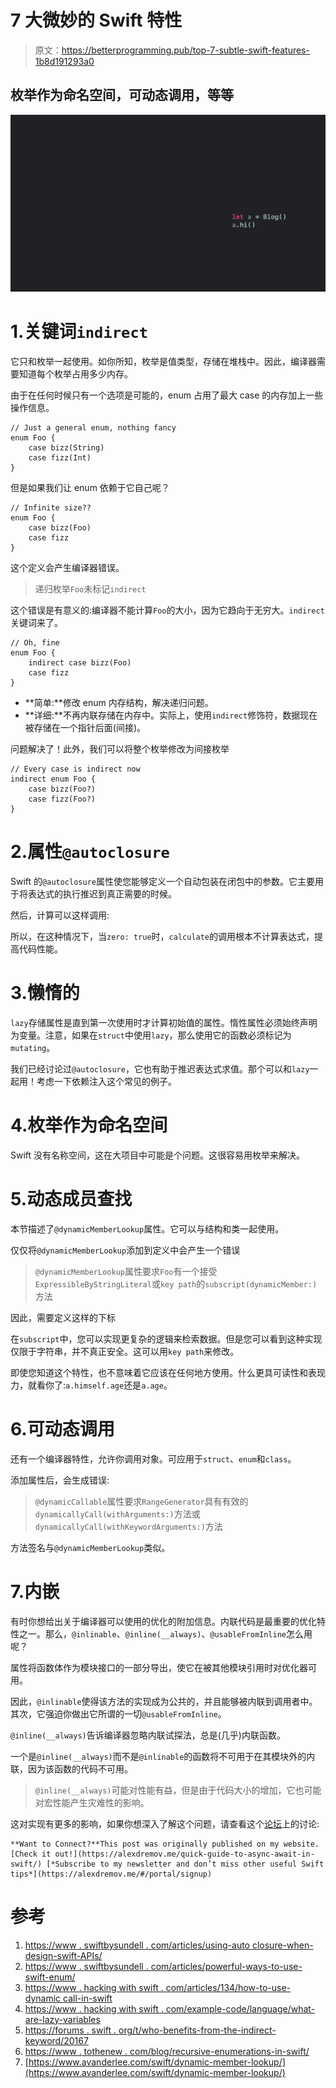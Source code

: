 # 7 大微妙的 Swift 特性

> 原文：<https://betterprogramming.pub/top-7-subtle-swift-features-1b8d191293a0>

## 枚举作为命名空间，可动态调用，等等

![](img/ed6f3a17ca705c93036c604c7d3d5d9c.png)

# 1.关键词`indirect`

它只和枚举一起使用。如你所知，枚举是值类型，存储在堆栈中。因此，编译器需要知道每个枚举占用多少内存。

由于在任何时候只有一个选项是可能的，enum 占用了最大 case 的内存加上一些操作信息。

```
// Just a general enum, nothing fancy
enum Foo {
    case bizz(String)
    case fizz(Int)
}
```

但是如果我们让 enum 依赖于它自己呢？

```
// Infinite size??
enum Foo {
    case bizz(Foo)
    case fizz
}
```

这个定义会产生编译器错误。

> 递归枚举`Foo`未标记`indirect`

这个错误是有意义的:编译器不能计算`Foo`的大小，因为它趋向于无穷大。`indirect`关键词来了。

```
// Oh, fine
enum Foo {
    indirect case bizz(Foo)
    case fizz
}
```

*   **简单:**修改 enum 内存结构，解决递归问题。
*   **详细:**不再内联存储在内存中。实际上，使用`indirect`修饰符，数据现在被存储在一个指针后面(间接)。

问题解决了！此外，我们可以将整个枚举修改为间接枚举

```
// Every case is indirect now
indirect enum Foo {
    case bizz(Foo?)
    case fizz(Foo?)
}
```

# 2.属性`@autoclosure`

Swift 的`@autoclosure`属性使您能够定义一个自动包装在闭包中的参数。它主要用于将表达式的执行推迟到真正需要的时候。

然后，计算可以这样调用:

所以，在这种情况下，当`zero: true`时，`calculate`的调用根本不计算表达式，提高代码性能。

# 3.懒惰的

`lazy`存储属性是直到第一次使用时才计算初始值的属性。惰性属性必须始终声明为变量。注意，如果在`struct`中使用`lazy`，那么使用它的函数必须标记为`mutating`。

我们已经讨论过`@autoclosure`，它也有助于推迟表达式求值。那个可以和`lazy`一起用！考虑一下依赖注入这个常见的例子。

# 4.枚举作为命名空间

Swift 没有名称空间，这在大项目中可能是个问题。这很容易用枚举来解决。

# 5.动态成员查找

本节描述了`@dynamicMemberLookup`属性。它可以与结构和类一起使用。

仅仅将`@dynamicMemberLookup`添加到定义中会产生一个错误

> `@dynamicMemberLookup`属性要求`Foo`有一个接受`ExpressibleByStringLiteral`或`key path`的`subscript(dynamicMember:)`方法

因此，需要定义这样的下标

在`subscript`中，您可以实现更复杂的逻辑来检索数据。但是您可以看到这种实现仅限于字符串，并不真正安全。这可以用`key path`来修改。

即使您知道这个特性，也不意味着它应该在任何地方使用。什么更具可读性和表现力，就看你了:`a.himself.age`还是`a.age`。

# 6.可动态调用

还有一个编译器特性，允许你调用对象。可应用于`struct`、`enum`和`class`。

添加属性后，会生成错误:

> `@dynamicCallable`属性要求`RangeGenerator`具有有效的`dynamicallyCall(withArguments:)`方法或`dynamicallyCall(withKeywordArguments:)`方法

方法签名与`@dynamicMemberLookup`类似。

# 7.内嵌

有时你想给出关于编译器可以使用的优化的附加信息。内联代码是最重要的优化特性之一。那么，`‌@inlinable`、`@inline(__always)`、`@usableFromInline`怎么用呢？

属性将函数体作为模块接口的一部分导出，使它在被其他模块引用时对优化器可用。

因此，`@inlinable`使得该方法的实现成为公共的，并且能够被内联到调用者中。其次，它强迫你做出它所谓的一切`@usableFromInline`。

`@inline(__always)`告诉编译器忽略内联试探法，总是(几乎)内联函数。

一个是`@inline(__always)`而不是`@inlinable`的函数将不可用于在其模块外的内联，因为该函数的代码不可用。

> `@inline(__always)`可能对性能有益，但是由于代码大小的增加，它也可能对宏性能产生灾难性的影响。

这对实现有更多的影响，如果你想深入了解这个问题，请查看这个[论坛](https://forums.swift.org/t/when-should-both-inlinable-and-inline-always-be-used/37375)上的讨论:

```
**Want to Connect?**This post was originally published on my website. [Check it out!](https://alexdremov.me/quick-guide-to-async-await-in-swift/) [*Subscribe to my newsletter and don’t miss other useful Swift tips*](https://alexdremov.me/#/portal/signup)
```

# 参考

1.  [https://www . swiftbysundell . com/articles/using-auto closure-when-design-swift-APIs/](https://www.swiftbysundell.com/articles/using-autoclosure-when-designing-swift-apis/)
2.  [https://www . swiftbysundell . com/articles/powerful-ways-to-use-swift-enum/](https://www.swiftbysundell.com/articles/powerful-ways-to-use-swift-enums/)
3.  [https://www . hacking with swift . com/articles/134/how-to-use-dynamic call-in-swift](https://www.hackingwithswift.com/articles/134/how-to-use-dynamiccallable-in-swift)
4.  [https://www . hacking with swift . com/example-code/language/what-are-lazy-variables](https://www.hackingwithswift.com/example-code/language/what-are-lazy-variables)
5.  [https://forums . swift . org/t/who-benefits-from-the-indirect-keyword/20167](https://forums.swift.org/t/who-benefits-from-the-indirect-keyword/20167)
6.  [https://www . tothenew . com/blog/recursive-enumerations-in-swift/](https://www.tothenew.com/blog/recursive-enumerations-in-swift/)
7.  [https://www.avanderlee.com/swift/dynamic-member-lookup/](https://www.avanderlee.com/swift/dynamic-member-lookup/)